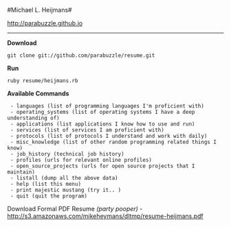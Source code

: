 #Michael L. Heijmans#

http://parabuzzle.github.io

---

**Download**
```
git clone git://github.com/parabuzzle/resume.git
```

**Run**
```
ruby resume/heijmans.rb
```

**Available Commands**
```
 - languages (list of programming languages I'm proficient with)
 - operating_systems (list of operating systems I have a deep understanding of)
 - applications (list applications I know how to use and run)
 - services (list of services I am proficient with)
 - protocols (list of protocols I understand and work with daily)
 - misc_knowledge (list of other random programming related things I know)
 - job_history (technical job history)
 - profiles (urls for relevant online profiles)
 - open_source_projects (urls for open source projects that I maintain)
 - listall (dump all the above data)
 - help (list this menu)
 - print majestic mustang (try it.. )
 - quit (quit the program)
```

Download Formal PDF Resume *(party pooper)* - http://s3.amazonaws.com/mikeheymans/dltmp/resume-heijmans.pdf
